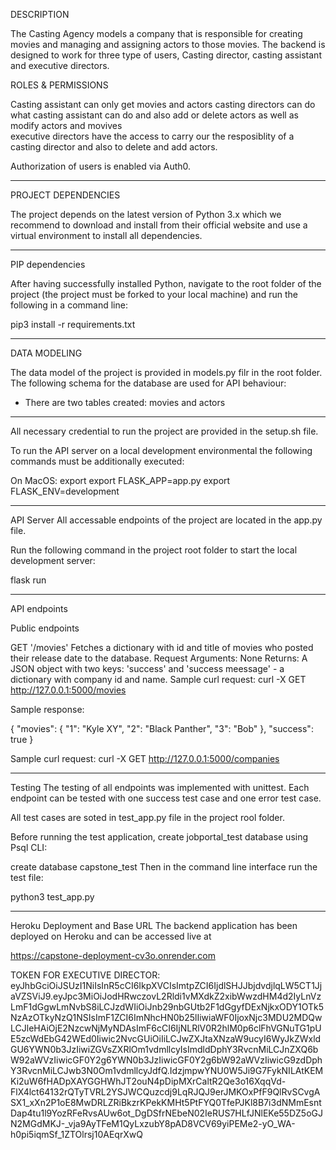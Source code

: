 DESCRIPTION

The Casting Agency models a company that is responsible for creating movies and managing and assigning actors to those movies. The backend is designed to work for three type of users, Casting director, casting assistant and executive directors.


ROLES & PERMISSIONS 

Casting assistant can only get movies and actors
casting directors can do what casting assistant can do and also add or delete actors as well as modify actors and movives  
executive directors have the access to carry our the resposiblity of a casting director and also to delete and add actors. 

Authorization of users is enabled via Auth0.

***********************************************************************************************************

PROJECT DEPENDENCIES

The project depends on the latest version of Python 3.x which we recommend to download and install from their official website and use a virtual environment to install all dependencies.

***********************************************************************************************************

PIP dependencies

After having successfully installed Python, navigate to the root folder of the project (the project must be forked to your local machine) and run the following in a command line:

pip3 install -r requirements.txt

***********************************************************************************************************

DATA MODELING

The data model of the project is provided in models.py filr in the root folder. The following schema for the database are used for API behaviour:

- There are two tables created: movies and actors

***********************************************************************************************************

All necessary credential to run the project are provided in the setup.sh file.

To run the API server on a local development environmental the following commands must be additionally executed:

On MacOS: export
export FLASK_APP=app.py
export FLASK_ENV=development

***********************************************************************************************************

API Server
All accessable endpoints of the project are located in the app.py file.

Run the following command in the project root folder to start the local development server:

flask run

***********************************************************************************************************

API endpoints

Public endpoints

GET '/movies'
Fetches a dictionary with id and title of movies who posted their release date to the database.
Request Arguments: None
Returns: A JSON object with two keys: 'success' and 'success meessage' - a dictionary with company id and name.
Sample curl request: curl -X GET http://127.0.0.1:5000/movies 

Sample response:

{
    "movies": {
        "1": "Kyle XY",
        "2": "Black Panther",
        "3": "Bob"
    },
    "success": true
}

Sample curl request: curl -X GET http://127.0.0.1:5000/companies 

***********************************************************************************************************


Testing
The testing of all endpoints was implemented with unittest. Each endpoint can be tested with one success test case and one error test case. 

All test cases are soted in test_app.py file in the project rool folder.

Before running the test application, create jobportal_test database using Psql CLI:

create database capstone_test
Then in the command line interface run the test file:

python3 test_app.py

***********************************************************************************************************

Heroku Deployment and Base URL
The backend application has been deployed on Heroku and can be accessed live at

https://capstone-deployment-cv3o.onrender.com

TOKEN FOR EXECUTIVE DIRECTOR: eyJhbGciOiJSUzI1NiIsInR5cCI6IkpXVCIsImtpZCI6IjdlSHJJbjdvdjlqLW5CT1JjaVZSViJ9.eyJpc3MiOiJodHRwczovL2Rldi1vMXdkZ2xibWwzdHM4d2IyLnVzLmF1dGgwLmNvbS8iLCJzdWIiOiJnb29nbGUtb2F1dGgyfDExNjkxODY1OTk5NzAzOTkyNzQ1NSIsImF1ZCI6ImNhcHN0b25lIiwiaWF0IjoxNjc3MDU2MDQwLCJleHAiOjE2NzcwNjMyNDAsImF6cCI6IjNLRlV0R2hlM0p6clFhVGNuTG1pUE5zcWdEbG42WEd0Iiwic2NvcGUiOiIiLCJwZXJtaXNzaW9ucyI6WyJkZWxldGU6YWN0b3JzIiwiZGVsZXRlOm1vdmllcyIsImdldDphY3RvcnMiLCJnZXQ6bW92aWVzIiwicGF0Y2g6YWN0b3JzIiwicGF0Y2g6bW92aWVzIiwicG9zdDphY3RvcnMiLCJwb3N0Om1vdmllcyJdfQ.IdzjmpwYNU0W5Ji9G7FykNILAtKEMKi2uW6fHADpXAYGGHWhJT2ouN4pDipMXrCaltR2Qe3o16XqqVd-FlX4lct64132rQTyTVRL2YSJWCQuzcdj9LqRJQJ9erJMKOxPfF9QlRvSCvgASX1_xXn2P1oE8MwDRLZRiBkzrKPekKMHt5PtFYQ0TfePJKl8B7i3dNMmEsntDap4tu1l9YozRFeRvsAUw6ot_DgDSfrNEbeN02IeRUS7HLfJNlEKe55DZ5oGJN2MGdMKJ-_vja9AyTFeM1QyLxzubY8pAD8VCV69yiPEMe2-yO_WA-h0pi5iqmSf_1ZTOlrsj10AEqrXwQ

